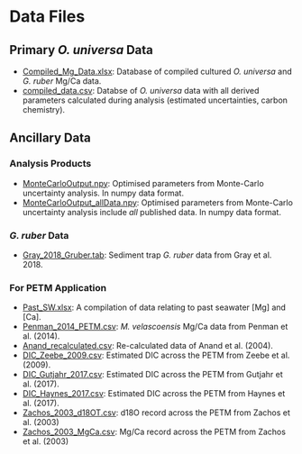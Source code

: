 # Data Files

## Primary *O. universa* Data
- [Compiled_Mg_Data.xlsx](Supplementary/Holland_MgCa/Data/Compiled_Mg_Data.xlsx): Database of compiled cultured *O. universa* and *G. ruber* Mg/Ca data.
- [compiled_data.csv](Supplementary/Holland_MgCa/Data/compiled_data.csv): Databse of *O. universa* data with all derived parameters calculated during analysis (estimated uncertainties, carbon chemistry).

## Ancillary Data

### Analysis Products
- [MonteCarloOutput.npy](Supplementary/Holland_MgCa/Data/MonteCarloOutput.npy): Optimised parameters from Monte-Carlo uncertainty analysis. In numpy data format. 
- [MonteCarloOutput_allData.npy](Supplementary/Holland_MgCa/Data/MonteCarloOutput_allData.npy): Optimised parameters from Monte-Carlo uncertainty analysis include *all* published data. In numpy data format.

### *G. ruber* Data
- [Gray_2018_Gruber.tab](Supplementary/Holland_MgCa/Data/Gray_2018_Gruber.tab): Sediment trap *G. ruber* data from Gray et al. 2018.

### For PETM Application
- [Past_SW.xlsx](Supplementary/Holland_MgCa/Data/Past_SW.xlsx): A compilation of data relating to past seawater [Mg] and [Ca].
- [Penman_2014_PETM.csv](Supplementary/Holland_MgCa/Data/Penman_2014_PETM.csv): *M. velascoensis* Mg/Ca data from Penman et al. (2014).
- [Anand_recalculated.csv](Supplementary/Holland_MgCa/Data/Anand_recalculated.csv): Re-calculated data of Anand et al. (2004).
- [DIC_Zeebe_2009.csv](Supplementary/Holland_MgCa/Data/DIC_Zeebe_2009.csv): Estimated DIC across the PETM from Zeebe et al. (2009).
- [DIC_Gutjahr_2017.csv](Supplementary/Holland_MgCa/Data/DIC_Gutjahr_2017.csv): Estimated DIC across the PETM from Gutjahr et al. (2017).
- [DIC_Haynes_2017.csv](Supplementary/Holland_MgCa/Data/DIC_Haynes_2017.csv): Estimated DIC across the PETM from Haynes et al. (2017).
- [Zachos_2003_d18OT.csv](Supplementary/Holland_MgCa/Data/Zachos_2003_d18OT.csv): d18O record across the PETM from Zachos et al. (2003)
- [Zachos_2003_MgCa.csv](Supplementary/Holland_MgCa/Data/Zachos_2003_MgCa.csv): Mg/Ca record across the PETM from Zachos et al. (2003)